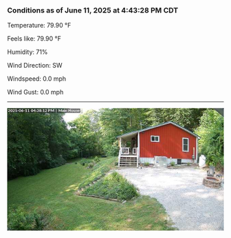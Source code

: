### Conditions as of June 11, 2025 at 4:43:28 PM CDT 

Temperature: 79.90 &deg;F

Feels like: 79.90 &deg;F

Humidity: 71%

Wind Direction: SW

Windspeed: 0.0 mph

Wind Gust: 0.0 mph

---

<img src="./images/latest.jpeg"/>

